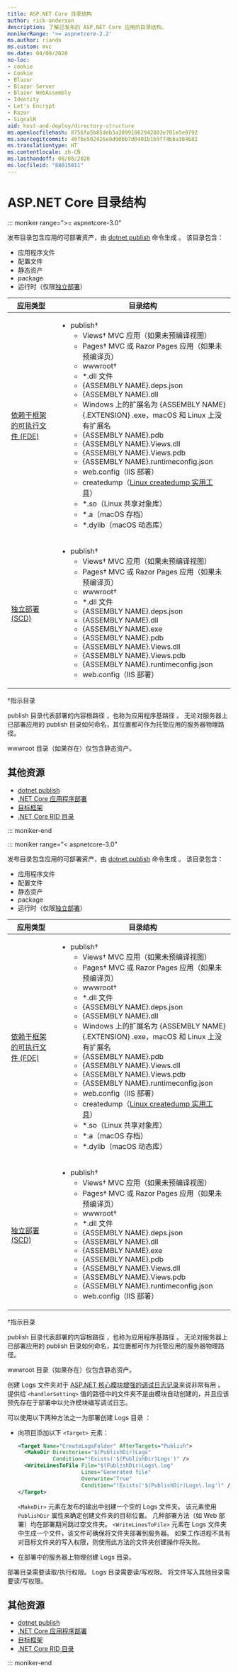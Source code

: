 ```yaml
---
title: ASP.NET Core 目录结构
author: rick-anderson
description: 了解已发布的 ASP.NET Core 应用的目录结构。
monikerRange: '>= aspnetcore-2.2'
ms.author: riande
ms.custom: mvc
ms.date: 04/09/2020
no-loc:
- cookie
- Cookie
- Blazor
- Blazor Server
- Blazor WebAssembly
- Identity
- Let's Encrypt
- Razor
- SignalR
uid: host-and-deploy/directory-structure
ms.openlocfilehash: 8756fa5b85deb3a30991062942803e701e5e0792
ms.sourcegitcommit: 497be502426e9d90bb7d0401b1b9f74b6a384682
ms.translationtype: HT
ms.contentlocale: zh-CN
ms.lasthandoff: 08/08/2020
ms.locfileid: "88015811"
---
```

# <a name="aspnet-core-directory-structure"></a>ASP.NET Core 目录结构

::: moniker range=">= aspnetcore-3.0"

发布目录包含应用的可部署资产，由 [dotnet publish](/dotnet/core/tools/dotnet-publish) 命令生成  。 该目录包含：

* 应用程序文件
* 配置文件
* 静态资产
* package
* 运行时（仅限[独立部署](/dotnet/core/deploying/#self-contained-deployments-scd)）

| 应用类型 | 目录结构 |
| -------- | ------------------- |
| [依赖于框架的可执行文件 (FDE)](/dotnet/core/deploying/#framework-dependent-executables-fde) | <ul><li>publish&dagger;<ul><li>Views&dagger; MVC 应用（如果未预编译视图）</li><li>Pages&dagger; MVC 或 Razor Pages 应用（如果未预编译页）</li><li>wwwroot&dagger;</li><li>\*.dll 文件</li><li>{ASSEMBLY NAME}.deps.json</li><li>{ASSEMBLY NAME}.dll</li><li>Windows 上的扩展名为 {ASSEMBLY NAME}{.EXTENSION} .exe，macOS 和 Linux 上没有扩展名</li><li>{ASSEMBLY NAME}.pdb</li><li>{ASSEMBLY NAME}.Views.dll</li><li>{ASSEMBLY NAME}.Views.pdb</li><li>{ASSEMBLY NAME}.runtimeconfig.json</li><li>web.config（IIS 部署）</li><li>createdump（[Linux createdump 实用工具](https://github.com/dotnet/coreclr/blob/master/Documentation/botr/xplat-minidump-generation.md#configurationpolicy)）</li><li>\*.so（Linux 共享对象库）</li><li>\*.a（macOS 存档）</li><li>\*.dylib（macOS 动态库）</li></ul></li></ul> |
| [独立部署 (SCD)](/dotnet/core/deploying/#self-contained-deployments-scd) | <ul><li>publish&dagger;<ul><li>Views&dagger; MVC 应用（如果未预编译视图）</li><li>Pages&dagger; MVC 或 Razor Pages 应用（如果未预编译页）</li><li>wwwroot&dagger;</li><li>\*.dll 文件</li><li>{ASSEMBLY NAME}.deps.json</li><li>{ASSEMBLY NAME}.dll</li><li>{ASSEMBLY NAME}.exe</li><li>{ASSEMBLY NAME}.pdb</li><li>{ASSEMBLY NAME}.Views.dll</li><li>{ASSEMBLY NAME}.Views.pdb</li><li>{ASSEMBLY NAME}.runtimeconfig.json</li><li>web.config（IIS 部署）</li></ul></li></ul> |

&dagger;指示目录

 publish 目录代表部署的内容根路径  ，也称为应用程序基路径  。 无论对服务器上已部署应用的 publish  目录如何命名，其位置都可作为托管应用的服务器物理路径。

 wwwroot 目录（如果存在）仅包含静态资产。

## <a name="additional-resources"></a>其他资源

* [dotnet publish](/dotnet/core/tools/dotnet-publish)
* [.NET Core 应用程序部署](/dotnet/core/deploying/)
* [目标框架](/dotnet/standard/frameworks)
* [.NET Core RID 目录](/dotnet/core/rid-catalog)

::: moniker-end

::: moniker range="< aspnetcore-3.0"

发布目录包含应用的可部署资产，由 [dotnet publish](/dotnet/core/tools/dotnet-publish) 命令生成  。 该目录包含：

* 应用程序文件
* 配置文件
* 静态资产
* package
* 运行时（仅限[独立部署](/dotnet/core/deploying/#self-contained-deployments-scd)）

| 应用类型 | 目录结构 |
| -------- | ------------------- |
| [依赖于框架的可执行文件 (FDE)](/dotnet/core/deploying/#framework-dependent-executables-fde) | <ul><li>publish&dagger;<ul><li>Views&dagger; MVC 应用（如果未预编译视图）</li><li>Pages&dagger; MVC 或 Razor Pages 应用（如果未预编译页）</li><li>wwwroot&dagger;</li><li>\*.dll 文件</li><li>{ASSEMBLY NAME}.deps.json</li><li>{ASSEMBLY NAME}.dll</li><li>Windows 上的扩展名为 {ASSEMBLY NAME}{.EXTENSION} .exe，macOS 和 Linux 上没有扩展名</li><li>{ASSEMBLY NAME}.pdb</li><li>{ASSEMBLY NAME}.Views.dll</li><li>{ASSEMBLY NAME}.Views.pdb</li><li>{ASSEMBLY NAME}.runtimeconfig.json</li><li>web.config（IIS 部署）</li><li>createdump（[Linux createdump 实用工具](https://github.com/dotnet/coreclr/blob/master/Documentation/botr/xplat-minidump-generation.md#configurationpolicy)）</li><li>\*.so（Linux 共享对象库）</li><li>\*.a（macOS 存档）</li><li>\*.dylib（macOS 动态库）</li></ul></li></ul> |
| [独立部署 (SCD)](/dotnet/core/deploying/#self-contained-deployments-scd) | <ul><li>publish&dagger;<ul><li>Views&dagger; MVC 应用（如果未预编译视图）</li><li>Pages&dagger; MVC 或 Razor Pages 应用（如果未预编译页）</li><li>wwwroot&dagger;</li><li>\*.dll 文件</li><li>{ASSEMBLY NAME}.deps.json</li><li>{ASSEMBLY NAME}.dll</li><li>{ASSEMBLY NAME}.exe</li><li>{ASSEMBLY NAME}.pdb</li><li>{ASSEMBLY NAME}.Views.dll</li><li>{ASSEMBLY NAME}.Views.pdb</li><li>{ASSEMBLY NAME}.runtimeconfig.json</li><li>web.config（IIS 部署）</li></ul></li></ul> |

&dagger;指示目录

 publish 目录代表部署的内容根路径  ，也称为应用程序基路径  。 无论对服务器上已部署应用的 publish  目录如何命名，其位置都可作为托管应用的服务器物理路径。

 wwwroot 目录（如果存在）仅包含静态资产。

创建 Logs 文件夹对于 [ASP.NET 核心模块增强的调试日志记录](xref:host-and-deploy/aspnet-core-module#enhanced-diagnostic-logs)来说非常有用  。 提供给 `<handlerSetting>` 值的路径中的文件夹不是由模块自动创建的，并且应该预先存在于部署中以允许模块编写调试日志。

可以使用以下两种方法之一为部署创建 Logs 目录  ：

* 向项目添加以下 `<Target>` 元素：

   ```xml
   <Target Name="CreateLogsFolder" AfterTargets="Publish">
     <MakeDir Directories="$(PublishDir)Logs" 
              Condition="!Exists('$(PublishDir)Logs')" />
     <WriteLinesToFile File="$(PublishDir)Logs\.log" 
                       Lines="Generated file" 
                       Overwrite="True" 
                       Condition="!Exists('$(PublishDir)Logs\.log')" />
   </Target>
   ```

   `<MakeDir>` 元素在发布的输出中创建一个空的 Logs  文件夹。 该元素使用 `PublishDir` 属性来确定创建文件夹的目标位置。 几种部署方法（如 Web 部署）均在部署期间跳过空文件夹。 `<WriteLinesToFile>` 元素在 Logs  文件夹中生成一个文件，该文件可确保将文件夹部署到服务器。 如果工作进程不具有对目标文件夹的写入权限，则使用此方法的文件夹创建操作将失败。

* 在部署中的服务器上物理创建 Logs  目录。

部署目录需要读取/执行权限。  Logs 目录需要读/写权限。 将文件写入其他目录需要读/写权限。

## <a name="additional-resources"></a>其他资源

* [dotnet publish](/dotnet/core/tools/dotnet-publish)
* [.NET Core 应用程序部署](/dotnet/core/deploying/)
* [目标框架](/dotnet/standard/frameworks)
* [.NET Core RID 目录](/dotnet/core/rid-catalog)

::: moniker-end
